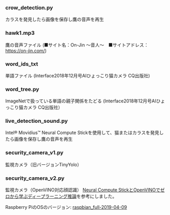 ### crow_detection.py
 カラスを発見したら画像を保存し鷹の音声を再生
### hawk1.mp3
 鷹の音声ファイル (■サイト名：On-Jin ～音人～　■サイトアドレス：https://on-jin.com/)
### word_ids_txt
 単語ファイル (Interface2018年12月号AIひょっこり猫カメラ CQ出版社)
### word_tree.py
 ImageNetで扱っている単語の親子関係をたどる (Interface2018年12月号AIひょっこり猫カメラ CQ出版社）
### live_detection_sound.py
 Intel® Movidius™ Neural Compute Stickを使用して、猫またはカラスを発見したら画像を保存し鷹の音声を再生
### security_camera_v1.py
 監視カメラ（旧バージョンTinyYolo）
### security_camera_v2.py
 監視カメラ（OpenVINO対応顔認識）
 [Neural Compute StickとOpenVINOでゼロから学ぶディープラーニング推論](https://jellyware.jp/openvino/#04)を参考にしました。
 
 Raspberry PiのOSのバージョン: [raspbian_full-2019-04-09](http://ftp.jaist.ac.jp/pub/raspberrypi/raspbian_full/images/raspbian_full-2019-04-09/)

